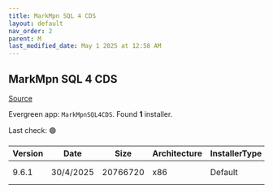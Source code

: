 ```yaml
---
title: MarkMpn SQL 4 CDS
layout: default
nav_order: 2
parent: M
last_modified_date: May 1 2025 at 12:58 AM
---
```


## MarkMpn SQL 4 CDS

[Source](https://markcarrington.azurewebsites.net/sql-4-cds/sql-4-cds-ssms-edition/)

Evergreen app: `MarkMpnSQL4CDS`. Found **1** installer.

Last check: 🟢

| Version | Date      | Size     | Architecture | InstallerType | Type | URI                                                                                                                                                                                            |
| ------- | --------- | -------- | ------------ | ------------- | ---- | ---------------------------------------------------------------------------------------------------------------------------------------------------------------------------------------------- |
| 9.6.1   | 30/4/2025 | 20766720 | x86          | Default       | msi  | [https://github.com/MarkMpn/Sql4Cds/releases/download/v9.6.1/MarkMpn.Sql4Cds.SSMS.20.Setup.msi](https://github.com/MarkMpn/Sql4Cds/releases/download/v9.6.1/MarkMpn.Sql4Cds.SSMS.20.Setup.msi) |
